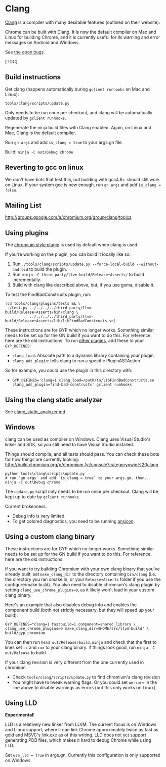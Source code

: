 # Clang

[Clang](http://clang.llvm.org/) is a compiler with many desirable features
(outlined on their website).

Chrome can be built with Clang. It is now the default compiler on Mac and Linux
for building Chrome, and it is currently useful for its warning and error
messages on Android and Windows.

See
[the open bugs](http://code.google.com/p/chromium/issues/list?q=label:clang).

[TOC]

## Build instructions

Get clang (happens automatically during `gclient runhooks` on Mac and Linux):

    tools/clang/scripts/update.py

Only needs to be run once per checkout, and clang will be automatically updated
by `gclient runhooks`.

Regenerate the ninja build files with Clang enabled. Again, on Linux and Mac,
Clang is the default compiler.

Run `gn args` and add `is_clang = true` to your args.gn file.

Build: `ninja -C out/Debug chrome`

## Reverting to gcc on linux

We don't have bots that test this, but building with gcc4.8+ should still work
on Linux. If your system gcc is new enough, run `gn args` and add `is_clang =
false`.

## Mailing List

http://groups.google.com/a/chromium.org/group/clang/topics

## Using plugins

The
[chromium style plugin](http://dev.chromium.org/developers/coding-style/chromium-style-checker-errors)
is used by default when clang is used.

If you're working on the plugin, you can build it locally like so:

1.  Run `./tools/clang/scripts/update.py --force-local-build --without-android`
    to build the plugin.
1.  Run `ninja -C third_party/llvm-build/Release+Asserts/` to build incrementally.
1.  Build with clang like described above, but, if you use goma, disable it.

To test the FindBadConstructs plugin, run:

    (cd tools/clang/plugins/tests && \
     ./test.py ../../../../third_party/llvm-build/Release+Asserts/bin/clang \
               ../../../../third_party/llvm-build/Release+Asserts/lib/libFindBadConstructs.so)

These instructions are for GYP which no longer works. Something similar needs
to be set up for the GN build if you want to do this. For reference, here are
the old instructions: To run [other plugins](writing_clang_plugins.md), add
these to your `GYP_DEFINES`:

*   `clang_load`: Absolute path to a dynamic library containing your plugin
*   `clang_add_plugin`: tells clang to run a specific PluginASTAction

So for example, you could use the plugin in this directory with:

*   `GYP_DEFINES='clang=1 clang_load=/path/to/libFindBadConstructs.so
    clang_add_plugin=find-bad-constructs' gclient runhooks`

## Using the clang static analyzer

See [clang_static_analyzer.md](clang_static_analyzer.md).

## Windows

clang can be used as compiler on Windows. Clang uses Visual Studio's linker and
SDK, so you still need to have Visual Studio installed.

Things should compile, and all tests should pass. You can check these bots for
how things are currently looking:
http://build.chromium.org/p/chromium.fyi/console?category=win%20clang

``` shell
python tools\clang\scripts\update.py
# run `gn args` and add `is_clang = true` to your args.gn, then...
ninja -C out\Debug chrome
```

The `update.py` script only needs to be run once per checkout. Clang will be
kept up to date by `gclient runhooks`.

Current brokenness:

*   Debug info is very limited.
*   To get colored diagnostics, you need to be running
    [ansicon](https://github.com/adoxa/ansicon/releases).

## Using a custom clang binary

These instructions are for GYP which no longer works. Something similar needs
to be set up for the GN build if you want to do this. For reference, here are
the old instructions:

If you want to try building Chromium with your own clang binary that you've
already built, set `make_clang_dir` to the directory containing `bin/clang`
(i.e. the directory you ran cmake in, or your `Release+Asserts` folder if you
use the configure/make build). You also need to disable chromium's clang plugin
by setting `clang_use_chrome_plugins=0`, as it likely won't load in your custom
clang binary.

Here's an example that also disables debug info and enables the component build
(both not strictly necessary, but they will speed up your build):

```shell
GYP_DEFINES="clang=1 fastbuild=1 component=shared_library \
clang_use_chrome_plugins=0 make_clang_dir=$HOME/src/llvm-build" \
build/gyp_chromium
```

You can then run `head out/Release/build.ninja` and check that the first to
lines set `cc` and `cxx` to your clang binary. If things look good, run `ninja
-C out/Release` to build.

If your clang revision is very different from the one currently used in chromium

*   Check `tools/clang/scripts/update.py` to find chromium's clang revision
*   You might have to tweak warning flags. Or you could set `werror=` in the
    line above to disable warnings as errors (but this only works on Linux).

## Using LLD

**Experimental!**

LLD is a relatively new linker from LLVM. The current focus is on Windows and
Linux support, where it can link Chrome approximately twice as fast as gold and
MSVC's link.exe as of this writing. LLD does not yet support generating PDB
files, which makes it hard to debug Chrome while using LLD.

Set `use_lld = true` in args.gn. Currently this configuration is only supported
on Windows.
